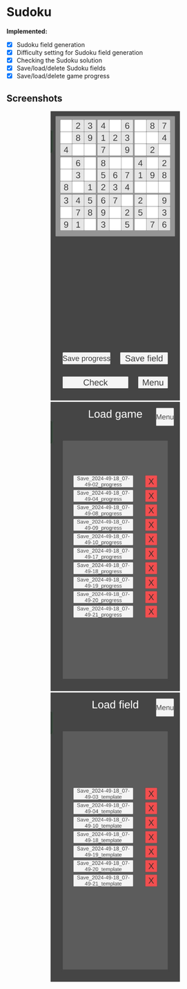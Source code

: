 # Sudoku

**Implemented:**
- [X] Sudoku field generation
- [X] Difficulty setting for Sudoku field generation
- [X] Checking the Sudoku solution
- [X] Save/load/delete Sudoku fields
- [X] Save/load/delete game progress

## Screenshots

<p align="center">
  <img src="Screenshots/GameWindow.jpg" width="300" alt="GameWindow" />
  <img src="Screenshots/LoadGameWindow.jpg" width="300" alt="LoadGameWindow" />
  <img src="Screenshots/LoadFieldWindow.jpg" width="300" alt="LoadFieldWindow" />
</p>

